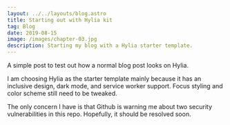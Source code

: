 ```yaml
---
layout: ../../layouts/blog.astro
title: Starting out with Hylia kit
tag: Blog
date: 2019-08-15
image: /images/chapter-03.jpg
description: Starting my blog with a Hylia starter template.
---
```

A simple post to test out how a normal blog post looks on Hylia.
<!--more-->
I am choosing Hylia as the starter template mainly because it has an inclusive design, dark mode, and service worker support. Focus styling and color scheme still need to be tweaked.

The only concern I have is that Github is warning me about two security vulnerabilities in this repo. Hopefully, it should be resolved soon.